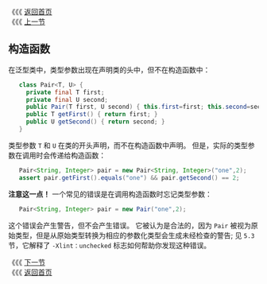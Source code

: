 《《《 [返回首页](../README.md)       <br/>
《《《 [上一节](00_Declarations.md)

## 构造函数

在泛型类中，类型参数出现在声明类的头中，但不在构造函数中：

```java
   class Pair<T, U> {
	 private final T first;
	 private final U second;
	 public Pair(T first, U second) { this.first=first; this.second=second; }
	 public T getFirst() { return first; }
	 public U getSecond() { return second; }
   }
```

类型参数 `T` 和 `U` 在类的开头声明，而不在构造函数中声明。 但是，实际的类型参数在调用时会传递给构造函数：

```java
   Pair<String, Integer> pair = new Pair<String, Integer>("one",2);
   assert pair.getFirst().equals("one") && pair.getSecond() == 2;
```

__注意这一点！__ 一个常见的错误是在调用构造函数时忘记类型参数：

```java
   Pair<String, Integer> pair = new Pair("one",2);
```

这个错误会产生警告，但不会产生错误。 它被认为是合法的，因为 `Pair` 被视为原始类型，但是从原始类型转换为相应的参数化类型会生成未经检查的警告; 见 `5.3` 
节，它解释了 `-Xlint：unchecked` 标志如何帮助你发现这种错误。

《《《 [下一节](02_Static_Members.md)      <br/>
《《《 [返回首页](../README.md)
